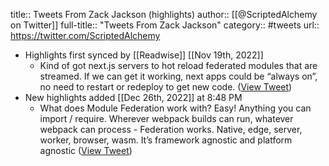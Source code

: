 title:: Tweets From Zack Jackson (highlights)
author:: [[@ScriptedAlchemy on Twitter]]
full-title:: "Tweets From Zack Jackson"
category:: #tweets
url:: https://twitter.com/ScriptedAlchemy

- Highlights first synced by [[Readwise]] [[Nov 19th, 2022]]
	- Kind of got next.js servers to hot reload federated modules that are streamed. If we can get it working, next apps could be “always on”, no need to restart or redeploy to get new code. ([View Tweet](https://twitter.com/ScriptedAlchemy/status/1441623293228843012))
- New highlights added [[Dec 26th, 2022]] at 8:48 PM
	- What does Module Federation work with? Easy! Anything you can import / require. Wherever webpack builds can run, whatever webpack can process - Federation works. Native, edge, server, worker, browser, wasm. It’s framework agnostic and platform agnostic ([View Tweet](https://twitter.com/ScriptedAlchemy/status/1607293995386048512))